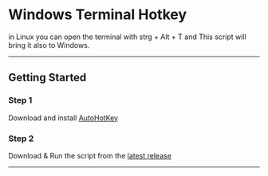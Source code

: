 # Windows Terminal Hotkey

in Linux you can open the terminal with strg + Alt + T and This script will bring it also to Windows.

---

## Getting Started

### Step 1

Download and install [AutoHotKey](https://www.autohotkey.com/)

### Step 2

Download & Run the script from the [latest release](https://github.com/schatzsuche/windowsTerminalHotKey/releases)

---

